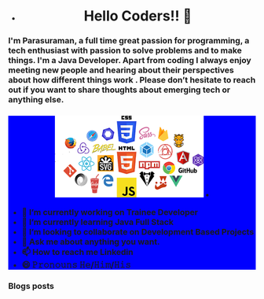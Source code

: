 - <h1 align="center">Hello Coders!! 👋</h1>
<h3 style="background-color🏁>  align="center">I'm Parasuraman, a full time great passion for programming, a tech enthusiast with passion to solve problems and to make things.
I'm a Java Developer. Apart from coding I always enjoy meeting new people and hearing about their perspectives about how different things work . Please don’t hesitate to reach out if you want to share thoughts about emerging tech or anything else.</h3>
<h3 style="background-color:blue;"/h3>
<p align="center">
  <img src="download12.png" alt="ParasuRaman" /> • 
    
  
</p>

- 🔭 I’m currently working on **Trainee Developer**
- 🌱 I’m currently learning **Java Full Stack**
- 👯 I’m looking to collaborate on **Development Based Projects**
- 💬 Ask me about **anything you want.**
- 📫 How to reach me **Linkedin**
- 😄 𝙿𝚛𝚘𝚗𝚘𝚞𝚗𝚜 **𝙷𝚎/𝙷𝚒𝚖/𝙷𝚒𝚜**



### Blogs posts

<!---
Parasu86/Parasu86 is a ✨ special ✨ repository because its `README.md` (this file) appears on your GitHub profile.
You can click the Preview link to take a look at your changes.
--->
